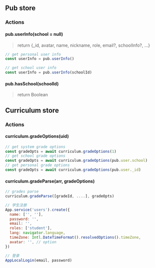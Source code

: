 ## Pub store
### Actions
#### pub.userInfo(school = null)
> return {_id, avatar, name, nickname, role, email?, schoolInfo?, ...}
```js
// get personal user info
const userInfo = pub.userInfo()

// get school user info
const userInfo = pub.userInfo(schoolId)
```

#### pub.hasSchool(schoolId)
> return Boolean

## Curriculum store
### Actions
#### curriculum.gradeOptions(uid)
```js
// get system grade options
const gradeOpts = await curriculum.gradeOptions(1)
// get school grade options
const gradeOpts = await curriculum.gradeOptions(pub.user.school)
// get personal grade options
const gradeOpts = await curriculum.gradeOptions(pub.user._id)
```

#### curriculum.gradeParse(arr, gradeOptions)
```js
// grades parse
curriculum.gradeParse([gradeId, ....], gradeOpts)
```

```js
// 学生注册
App.service('users').create({
  name: ['', ''],
  password: '',
  email: '',
  roles: ['student'],
  lang: navigator.language,
  timeZone: Intl.DateTimeFormat().resolvedOptions().timeZone,
  avatar: '', // option
})

// 登录
AppLocalLogin(email, password)

```
